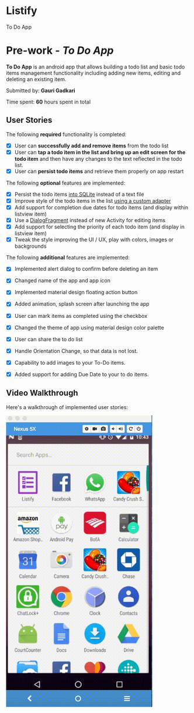 # Listify
To Do App
# Pre-work - *To Do App*

**To Do App** is an android app that allows building a todo list and basic todo items management functionality including adding new items, editing and deleting an existing item. 

Submitted by: **Gauri Gadkari**

Time spent: **60** hours spent in total

## User Stories
The following **required** functionality is completed:

* [x] User can **successfully add and remove items** from the todo list
* [x] User can **tap a todo item in the list and bring up an edit screen for the todo item** and then have any changes to the text reflected in the todo list.
* [x] User can **persist todo items** and retrieve them properly on app restart

The following **optional** features are implemented:

* [x] Persist the todo items [into SQLite](http://guides.codepath.com/android/Persisting-Data-to-the-Device#sqlite) instead of a text file
* [x] Improve style of the todo items in the list [using a custom adapter](http://guides.codepath.com/android/Using-an-ArrayAdapter-with-ListView)
* [x] Add support for completion due dates for todo items (and display within listview item)
* [x] Use a [DialogFragment](http://guides.codepath.com/android/Using-DialogFragment) instead of new Activity for editing items
* [x] Add support for selecting the priority of each todo item (and display in listview item)
* [x] Tweak the style improving the UI / UX, play with colors, images or backgrounds

The following **additional** features are implemented:

* [x] Implemented alert dialog to confirm before deleting an item
* [x] Changed name of the app and app icon
* [x] Implemented material design floating action button
* [x] Added animation, splash screen after launching the app
* [x] User can mark items as completed using the checkbox
* [x] Changed the theme of app using material design color palette
* [x] User can share the to do list
* [x] Handle Orientation Change, so that data is not lost.
* [x] Capability to add images to your To-Do items.
* [x] Added support for adding Due Date to your to do items.


## Video Walkthrough 

Here's a walkthrough of implemented user stories:

![Video Walkthrough](final-gif.gif)
